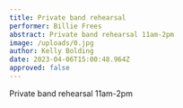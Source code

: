 ```yaml
---
title: Private band rehearsal
performer: Billie Frees
abstract: Private band rehearsal 11am-2pm
image: /uploads/0.jpg
author: Kelly Bolding
date: 2023-04-06T15:00:48.964Z
approved: false
---
```

Private band rehearsal 11am-2pm